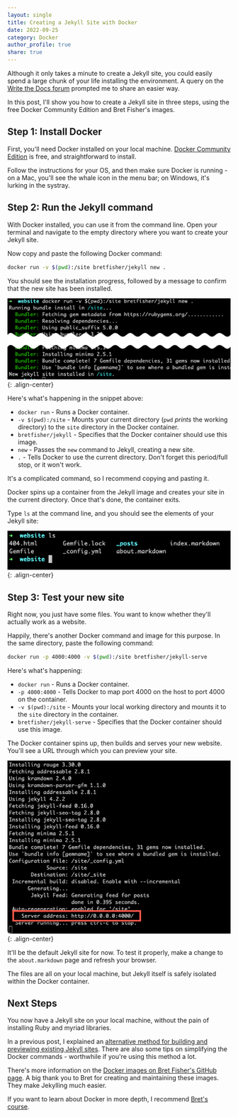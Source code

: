 ```yaml
---
layout: single
title: Creating a Jekyll Site with Docker
date: 2022-09-25
category: Docker
author_profile: true
share: true
---
```


Although it only takes a minute to create a Jekyll site, you could easily spend a large chunk of your life installing the environment. A query on the [Write the Docs forum](https://www.writethedocs.org/slack/) prompted me to share an easier way.

In this post, I'll show you how to create a Jekyll site in three steps, using the free Docker Community Edition and Bret Fisher's images. 

## Step 1: Install Docker

First, you'll need Docker installed on your local machine. [Docker Community Edition](https://docs.docker.com/get-docker/) is free, and straightforward to install.

Follow the instructions for your OS, and then make sure Docker is running - on a Mac, you'll see the whale icon in the menu bar; on Windows, it's lurking in the systray.

## Step 2: Run the Jekyll command

With Docker installed, you can use it from the command line. Open your terminal and navigate to the empty directory where you want to create your Jekyll site.

Now copy and paste the following Docker command:

``` sh
docker run -v $(pwd):/site bretfisher/jekyll new .
```

You should see the installation progress, followed by a message to confirm that the new site has been installed.

![Jekyll new](/assets/images/create-jekyll-docker.png){: .align-center}

Here's what's happening in the snippet above:

- `docker run` - Runs a Docker container.
- `-v $(pwd):/site` - Mounts your current directory (`pwd` *prints* the working directory) to the `site` directory in the Docker container. 
- `bretfisher/jekyll` - Specifies that the Docker container should use this image.
- `new` - Passes the `new` command to Jekyll, creating a new site.
- `.` - Tells Docker to use the current directory. Don't forget this period/full stop, or it won't work.

It's a complicated command, so I recommend copying and pasting it.

Docker spins up a container from the Jekyll image and creates your site in the current directory. Once that's done, the container exits.

Type `ls` at the command line, and you should see the elements of your Jekyll site:

![Jekyll file listing](/assets/images/jekyll-ls.png){: .align-center}

## Step 3: Test your new site

Right now, you just have some files. You want to know whether they'll actually work as a website.

Happily, there's another Docker command and image for this purpose. In the same directory, paste the following command:

``` sh
docker run -p 4000:4000 -v $(pwd):/site bretfisher/jekyll-serve
```

Here's what's happening:

- `docker run` - Runs a Docker container.
- `-p 4000:4000` - Tells Docker to map port 4000 on the host to port 4000 on the container.
- `-v $(pwd):/site` - Mounts your local working directory and mounts it to the `site` directory in the container.
- `bretfisher/jekyll-serve` - Specifies that the Docker container should use this image.

The Docker container spins up, then builds and serves your new website. You'll see a URL through which you can preview your site.

![jekyll serve](/assets/images/jekyll-serve.png){: .align-center}

It'll be the default Jekyll site for now. To test it properly, make a change to the `about.markdown` page and refresh your browser.

The files are all on your local machine, but Jekyll itself is safely isolated within the Docker container.

## Next Steps

You now have a Jekyll site on your local machine, without the pain of installing Ruby and myriad libraries. 

In a previous post, I explained an [alternative method for building and previewing existing Jekyll sites](https://www.catherinepope.com/docker/2022/08/14/docker-jekyll.html). There are also some tips on simplifying the Docker commands - worthwhile if you're using this method a lot.

There's more information on the [Docker images on Bret Fisher's GitHub page](https://github.com/BretFisher/jekyll-serve). A big thank you to Bret for creating and maintaining these images. They make Jekylling much easier.

If you want to learn about Docker in more depth, I recommend [Bret's course](https://www.bretfisher.com/coupon-for-docker-mastery-udemy-course-the-complete-toolset-from-a-docker-captain/).